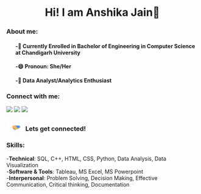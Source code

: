 
<h1 align="center"> Hi! I am Anshika Jain👋</h1>

<p>
    <h3>About me:</h3>
 <ul> 
        <h4>-🔭 Currently Enrolled in Bachelor of Engineering in Computer Science at Chandigarh University </h4>
        <h4>-😄 Pronoun: She/Her</h4>
        <h4>-🌱 Data Analyst/Analytics Enthusiast</h4>
        
</ul> 
</p>
    <h3>Connect with me:</h3>
    <p>
        <a  href="mailto: anshika19062002@gmail.com" target="_blank"><img src="https://cdn1.iconfinder.com/data/icons/google-new-logos-1/32/gmail_new_logo-256.png" alter="anshik19062002@gmail.com" width="40"/></a>
        <a  href="https://linkedin.com/in/anshika-jain-19j06/" target="_blank"><img src="https://cdn3.iconfinder.com/data/icons/capsocial-round/500/linkedin-512.png" alter="Anshika Jain" width="40"/></a>
        <a  href="https://www.hackerrank.com/profile/anshika19062002" target="_blank"><img src="https://cdn4.iconfinder.com/data/icons/logos-and-brands/512/160_Hackerrank_logo_logos-256.png" alter="@anshika19062002" width="40"/></a>            
    </p>
    <p>
    <h3 align="left"> <img src="https://raw.githubusercontent.com/ank1traj/ank1traj/master/media/Handshake.gif" alter="Anshika Jain" width="50"/>Lets get connected!</h3>
    </p>
    <h3>Skills:</h3>
    <p>
    -<b>Technical</b>: SQL, C++, HTML, CSS, Python, Data Analysis, Data Visualization <br>
    -<b>Software & Tools</b>: Tableau, MS Excel, MS Powerpoint<br>
    -<b>Interpersonal</b>: Problem Solving, Decision Making, Effective Communication, Critical thinking, Documentation
 </p>
 

